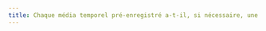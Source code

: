```yaml
---
title: Chaque média temporel pré-enregistré a-t-il, si nécessaire, une transcription textuelle ou une audiodescription (hors cas particuliers) ?
---
```

